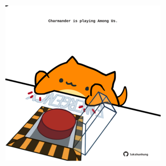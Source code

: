 <!-- built at 09/10/2023, 04:00:43 UTC -->
<p align="center">
  <img width="500" height="500" src="./ReadmeImage.svg">
</p>
